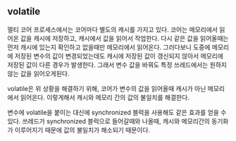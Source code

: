 ## volatile
멀티 코어 프로세스에서는 코어마다 별도의 캐시를 가지고 있다.
코어는 메모리에서 읽어온 값을 캐시에 저장하고, 캐시에서 값을 읽어서 작업한다.
다시 같은 값을 읽어올때는 먼저 캐시에 있는지 확인하고 없을때만 메모리에서 읽어온다.
그러다보니 도중에 메모리에 저장된 변수의 값이 변경되었는데도 캐시에 저장된 값이 갱신되지 않아서 메모리에 저장된 값이 다른 경우가 발생한다.
그래서 변수 값을 바꿔도 특정 쓰레드에서는 원하지 않는 값을 읽어오게된다.

volatile은 위 상황을 해결하기 위해, 코어가 변수의 값을 읽어올때 캐시가 아닌 메모리에서 읽어온다.
이렇게해서 캐시와 메모리 간의 값의 불일치를 해결한다.

변수에 volatile을 붙이는 대신에 synchronized 블럭을 사용해도 같은 효과를 얻을 수 있다.
쓰레드가 synchronized 블럭으로 들어갈때와 나올때, 캐시와 메모리간의 동기화가 이루어지기 때문에 
값의 불일치가 해소되기 때문이다.

